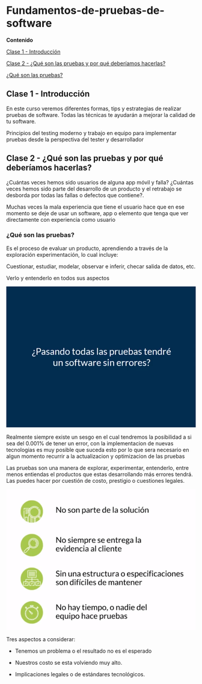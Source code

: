 # Fundamentos-de-pruebas-de-software

**Contenido**

[Clase 1 - Introducción](#Clase-1-Introducción])

[Clase 2 - ¿Qué son las pruebas y por qué deberíamos hacerlas?](#Clase-2-¿-Qué-son-las-pruebas-y-por-qué-deberíamos-hacerlas?])

[¿Qué son las pruebas?](¿Qué-son-las-pruebas?)

## Clase 1 - Introducción

En este curso veremos diferentes formas, tips y estrategias de realizar pruebas de software. Todas las técnicas te ayudarán a mejorar la calidad de tu software.

Principios del testing moderno y trabajo en equipo para implementar pruebas desde la perspectiva del tester y desarrollador

## Clase 2 - ¿Qué son las pruebas y por qué deberíamos hacerlas?

¿Cuántas veces hemos sido usuarios de alguna app móvil y falla? ¿Cuántas veces hemos sido parte del desarrollo de un producto y el retrabajo se desborda por todas las fallas o defectos que contiene?.

Muchas veces la mala experiencia que tiene el usuario hace que en ese momento se deje de usar un software, app o elemento que tenga que ver directamente con experiencia como usuario 

### ¿Qué son las pruebas?

Es el proceso de evaluar un producto, aprendiendo a través de la exploración  experimentación, lo cual incluye:

Cuestionar, estudiar, modelar, observar e inferir, checar salida de datos, etc.

Verlo y entenderlo en todos sus aspectos

![assets/img1.png](assets/img1.png)

Realmente siempre existe un sesgo en el cual tendremos la posibilidad a si sea del 0.001% de tener un error, con la implementacion de nuevas tecnologias es muy posible que suceda esto por lo que sera necesario en algun momento recurrir a la actualizacion y optimizacion de las pruebas 

Las pruebas son una manera de explorar, experimentar, entenderlo, entre menos entiendas el productos que estas desarrollando más errores tendrá. Las puedes hacer por cuestión de costo, prestigio o cuestiones legales.

![assets/img2.png](assets/img2.png)

Tres aspectos a considerar:

- Tenemos un problema o el resultado no es el esperado

- Nuestros costo se esta volviendo muy alto.

- Implicaciones legales o de estándares tecnológicos.